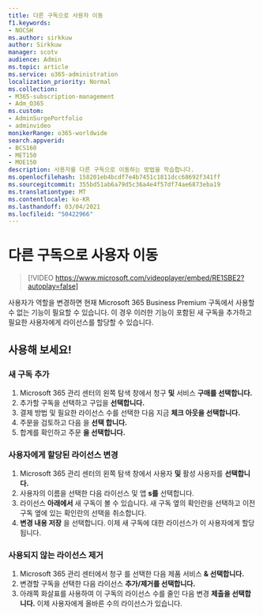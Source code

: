 ```yaml
---
title: 다른 구독으로 사용자 이동
f1.keywords:
- NOCSH
ms.author: sirkkuw
author: Sirkkuw
manager: scotv
audience: Admin
ms.topic: article
ms.service: o365-administration
localization_priority: Normal
ms.collection:
- M365-subscription-management
- Adm_O365
ms.custom:
- AdminSurgePortfolio
- adminvideo
monikerRange: o365-worldwide
search.appverid:
- BCS160
- MET150
- MOE150
description: 사용자를 다른 구독으로 이동하는 방법을 학습합니다.
ms.openlocfilehash: 158201eb4bcdf7e4b7451c1811dcc68692f341ff
ms.sourcegitcommit: 355bd51ab6a79d5c36a4e4f57df74ae6873eba19
ms.translationtype: MT
ms.contentlocale: ko-KR
ms.lasthandoff: 03/04/2021
ms.locfileid: "50422966"
---
```

# <a name="move-users-to-different-subscriptions"></a>다른 구독으로 사용자 이동

> [!VIDEO https://www.microsoft.com/videoplayer/embed/RE1SBE2?autoplay=false]

사용자가 역할을 변경하면 현재 Microsoft 365 Business Premium 구독에서 사용할 수 없는 기능이 필요할 수 있습니다. 이 경우 이러한 기능이 포함된 새 구독을 추가하고 필요한 사용자에게 라이선스를 할당할 수 있습니다.

## <a name="try-it"></a>사용해 보세요!

### <a name="add-a-new-subscription"></a>새 구독 추가

1. Microsoft 365 관리 센터의 왼쪽 탐색 창에서 청구 **및** 서비스 **구매를 선택합니다.**
1. 추가할 구독을 선택하고 구입을 **선택합니다.**
1. 결제 방법 및 필요한 라이선스 수를 선택한 다음 지금 **체크 아웃을 선택합니다.**
1. 주문을 검토하고 다음 을 **선택 합니다.**
1. 합계를 확인하고 주문 **을 선택합니다.**

### <a name="change-the-license-assigned-to-a-user"></a>사용자에게 할당된 라이선스 변경

1. Microsoft 365 관리 센터의 왼쪽 탐색 창에서 사용자 **및** 활성 사용자를 **선택합니다.**
1. 사용자의 이름을 선택한 다음 라이선스 및 앱 **s를** 선택합니다.
1. 라이선스 **아래에서** 새 구독이 볼 수 있습니다. 새 구독 옆의 확인란을 선택하고 이전 구독 옆에 있는 확인란의 선택을 취소합니다.
1. **변경 내용 저장** 을 선택합니다. 이제 새 구독에 대한 라이선스가 이 사용자에게 할당됩니다.

### <a name="remove-an-unused-license"></a>사용되지 않는 라이선스 제거

1. Microsoft 365 관리 센터에서 청구 를 선택한 다음 제품 서비스 **& 선택합니다.**
1. 변경할 구독을 선택한 다음 라이선스 **추가/제거를 선택합니다.**
1. 아래쪽 화살표를 사용하여 이 구독의 라이선스 수를 줄인 다음 변경 **제출을 선택합니다.** 이제 사용자에게 올바른 수의 라이선스가 있습니다.